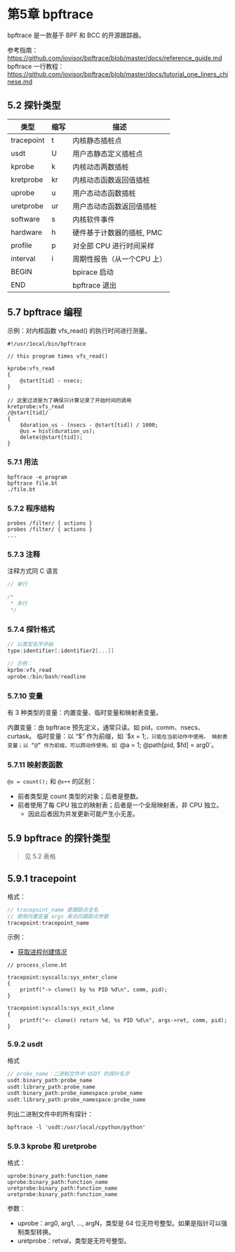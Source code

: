 # 第5章 bpftrace

bpftrace 是一款基于 BPF 和 BCC 的开源跟踪器。

参考指南：https://github.com/iovisor/bpftrace/blob/master/docs/reference_guide.md
bpftrace 一行教程：https://github.com/iovisor/bpftrace/blob/master/docs/tutorial_one_liners_chinese.md

## 5.2 探针类型

|类型|缩写|描述|
|---|---|---
| tracepoint | t | 内核静态插桩点 |
| usdt | U | 用户态静态定义插桩点 |
| kprobe | k | 内核动态两数插桩 |
| kretprobe | kr | 内核动态函数返回值插桩 |
| uprobe | u | 用户态动态函数插桩 |
| uretprobe | ur | 用户态动态函数返回值插桩 |
| software | s | 内核软件事件 |
| hardware | h | 硬件基于计数器的插桩, PMC |
| profile | p | 对全部 CPU 进行时间采样 |
| interval | i | 周期性报告（从一个CPU 上） |
| BEGIN | | bpirace 启动 |
| END | |bpftrace 退出 |

## 5.7 bpftrace 编程

示例：对内核函数 vfs_read() 的执行时间进行测量。

```bpftrace
#!/usr/1ocal/bin/bpftrace

// this program times vfs_read()

kprobe:vfs_read
{
    @start[tid] - nsecs;
}

// 这里过滤是为了确保只计算记录了开始时间的调用
kretprobe:vfs_read
/@start[tid]/
{
    $duration_us - (nsecs - @start[tid]) / 1000;
    @us = hist(duration_us);
    delete(@start[tid]);
}
```

### 5.7.1 用法

```shell
bpftrace -e program
bpftrace file.bt
./file.bt
```

### 5.7.2 程序结构

```bpftrace
probes /filter/ { actions }
probes /filter/ { actions }
...
```

### 5.7.3 注释

注释方式同 C 语言
```c
// 单行

/*
 * 多行
 */
```

### 5.7.4 探针格式

```c
// 以类型名字开始
type:identifier[:identifier2[...]]

// 示例：
kprbe:vfs_read
uprobe:/bin/bash/readline
```

### 5.7.10 变量

有 3 种类型的变量：内置变量、临时变量和映射表变量。

内置变量：由 bpftrace 预先定义，通常只读。如 pid，comm、nsecs、curtask。
临时变量：以 “$” 作为前缀，如 `$x = 1;`，只能在当前动作中使用。
映射表变量；以 “@” 作为前缀，可以跨动作使用。如 `@a = 1; @path[pid, $fd] = arg0`。


### 5.7.11 映射表函数

`@x = count();` 和 `@x++` 的区别：
- 前者类型是 count 类型的对象；后者是整数。
- 前者使用了每 CPU 独立的映射表；后者是一个全局映射表，非 CPU 独立。
    - 因此后者因为并发更新可能产生小无差。

## 5.9 bpftrace 的探针类型

> 见 5.2 表格

## 5.9.1 tracepoint

格式：

```c
// tracepoint_name 是跟踪点全名
// 使用内置变量 args 来访问跟踪点参数
tracepoint:tracepoint_name
```

示例：

- [获取进程创建情况](process_clone.bt)

```bpftrace
// process_clone.bt

tracepoint:syscalls:sys_enter_clone
{
    printf("-> clone() by %s PID %d\n", comm, pid);
}

tracepoint:syscalls:sys_exit_clone
{
    printf("<- clone() return %d, %s PID %d\n", args->ret, comm, pid);
}
```

### 5.9.2 usdt

格式

```c
// probe_name：二进制文件中 USDT 的探针名字
usdt:binary_path:probe_name
usdt:library_path:probe_name
usdt:binary_path:probe_namespace:probe_name
usdt:library_path:probe_namespace:probe_name
```

列出二进制文件中的所有探针：

```
bpftrace -l 'usdt:/usr/local/cpython/python'
```

### 5.9.3 kprobe 和 uretprobe

格式：

```
uprobe:binary_path:function_name
uprobe:binary_path:function_name
uretprobe:binary_path:function_name
uretprobe:binary_path:function_name
```

参数：

- uprobe：arg0, arg1, ..., argN，类型是 64 位无符号整型。如果是指针可以强制类型转换。
- uretprobe：retval，类型是无符号整型。

